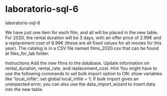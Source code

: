 # laboratorio-sql-6
laboratorio-sql-6

We have just one item for each film, and all will be placed in the new table. For 2020, the rental duration will be 3 days, with an offer price of 2.99€ and a replacement cost of 8.99€ (these are all fixed values for all movies for this year). The catalog is in a CSV file named films_2020.csv that can be found at files_for_lab folder.

Instructions
Add the new films to the database.
Update information on rental_duration, rental_rate, and replacement_cost.
Hint
You might have to use the following commands to set bulk import option to ON:
show variables like 'local_infile';
set global local_infile = 1;
If bulk import gives an unexpected error, you can also use the data_import_wizard to insert data into the new table.
